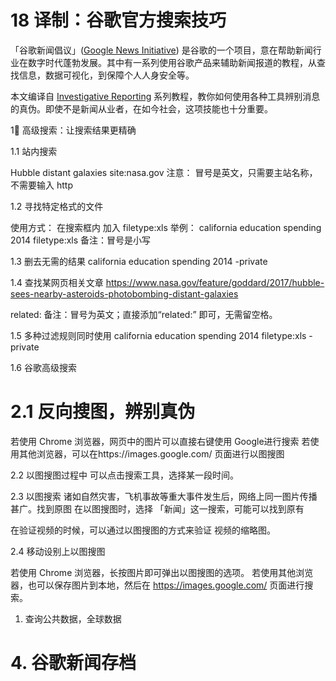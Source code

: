 # 18 译制：谷歌官方搜索技巧

「谷歌新闻倡议」([Google News Initiative](https://newsinitiative.withgoogle.com/)) 是谷歌的一个项目，意在帮助新闻行业在数字时代蓬勃发展。其中有一系列使用谷歌产品来辅助新闻报道的教程，从查找信息，数据可视化，到保障个人人身安全等。

本文编译自 [Investigative Reporting](https://newsinitiative.withgoogle.com/training/course/investigative-reporting) 系列教程，教你如何使用各种工具辨别消息的真伪。即使不是新闻从业者，在如今社会，这项技能也十分重要。


1⃣️ 高级搜索：让搜索结果更精确

1.1 站内搜索

Hubble distant galaxies site:nasa.gov
注意： 冒号是英文，只需要主站名称，不需要输入 http

1.2 寻找特定格式的文件

使用方式： 在搜索框内 加入 filetype:xls
举例：
california education spending 2014 filetype:xls
备注：冒号是小写

1.3 删去无需的结果
california education spending 2014 -private

1.4 查找某网页相关文章
https://www.nasa.gov/feature/goddard/2017/hubble-sees-nearby-asteroids-photobombing-distant-galaxies

related: 
备注：冒号为英文；直接添加“related:” 即可，无需留空格。

1.5 多种过滤规则同时使用
california education spending 2014 filetype:xls -private

1.6 谷歌高级搜索

# 2.1 反向搜图，辨别真伪
若使用 Chrome 浏览器，网页中的图片可以直接右键使用 Google进行搜索
若使用其他浏览器，可以在https://images.google.com/ 页面进行以图搜图

2.2 
以图搜图过程中
可以点击搜索工具，选择某一段时间。


2.3 以图搜索
诸如自然灾害，飞机事故等重大事件发生后，网络上同一图片传播甚广。找到原图
在以图搜图时，选择 「新闻」这一搜索，可能可以找到原有

在验证视频的时候，可以通过以图搜图的方式来验证 视频的缩略图。

2.4 移动设别上以图搜图

若使用 Chrome 浏览器，长按图片即可弹出以图搜图的选项。
若使用其他浏览器，也可以保存图片到本地，然后在  https://images.google.com/  页面进行搜索。

1. 查询公共数据，全球数据

# 4. 谷歌新闻存档


